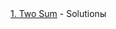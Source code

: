 [1. Two Sum](https://leetcode.com/problems/two-sum/description/) - Solutionы [<img src="https://raw.githubusercontent.com/isocpp/logos/master/cpp_logo.png" width="16"/>](https://github.com/majortom69/Leetcode/blob/master/cpp/1.cpp)
